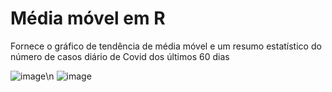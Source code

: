 # Média móvel em R

Fornece o gráfico de tendência de média móvel e um resumo estatístico do número de casos diário de Covid dos últimos 60 dias

![image](https://user-images.githubusercontent.com/25599308/202939196-a07c4294-285f-4bb7-a0ee-ebc88d639b23.png)\n
![image](https://user-images.githubusercontent.com/25599308/202939425-6f24a886-a9af-427f-8def-6af2b517cc8e.png)
